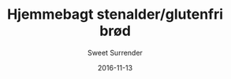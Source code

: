 ---
title: 'Hjemmebagt stenalder/glutenfri brød'
description: 'Pr. skive med smør'
color: '#ffffff'
price: '25'
category: snacks
meta:
    id: 7497ee4fad973d9552b717c02c22c9261fe4cd1f
    parentId: f20f57fa9c3d8bff0902cfb33f350091a3a48d51
    language: da
date: '2016-11-13'
author: 'Sweet Surrender'
---